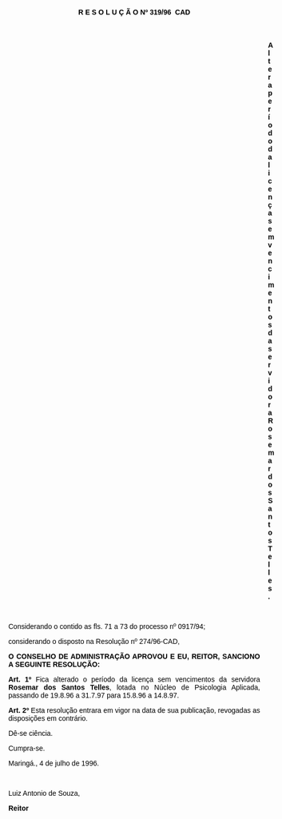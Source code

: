 <BODY TEXT="#000000">

<B><FONT FACE="Arial"><P ALIGN="CENTER">R E S O L U &Ccedil; &Atilde; O Nº 319/96  CAD</P>
</B><P ALIGN="CENTER"></P>
<P ALIGN="JUSTIFY">&nbsp;</P><DIR>
<DIR>
<DIR>
<DIR>
<DIR>
<DIR>
<DIR>
<DIR>
<DIR>
<DIR>
<DIR>
<DIR>
<DIR>

<B><P ALIGN="JUSTIFY">Altera per&iacute;odo da licen&ccedil;a sem vencimentos da servidora Rosemar dos Santos Telles.</P>
<P ALIGN="JUSTIFY"></P>
</B><P ALIGN="JUSTIFY">&nbsp;</P></DIR>
</DIR>
</DIR>
</DIR>
</DIR>
</DIR>
</DIR>
</DIR>
</DIR>
</DIR>
</DIR>
</DIR>
</DIR>

<P ALIGN="JUSTIFY">Considerando o contido as fls. 71 a 73 do processo nº 0917/94;</P>
<P ALIGN="JUSTIFY">considerando o disposto na Resolu&ccedil;&atilde;o nº 274/96-CAD,</P>
<P ALIGN="JUSTIFY"></P>
<B><P ALIGN="JUSTIFY">O CONSELHO DE ADMINISTRA&Ccedil;&Atilde;O APROVOU E EU, REITOR, SANCIONO A SEGUINTE RESOLU&Ccedil;&Atilde;O:</P>
</B><P ALIGN="JUSTIFY"></P>
<B><P ALIGN="JUSTIFY">Art. 1º</B> Fica alterado o per&iacute;odo da licen&ccedil;a sem vencimentos da servidora <B>Rosemar dos Santos Telles</B>, lotada no N&uacute;cleo de Psicologia Aplicada, passando de 19.8.96 a 31.7.97 para 15.8.96 a 14.8.97.</P>
<B><P ALIGN="JUSTIFY">Art. 2º</B> Esta resolu&ccedil;&atilde;o entrara em vigor na data de sua publica&ccedil;&atilde;o, revogadas as disposi&ccedil;&otilde;es em contr&aacute;rio. </P>
<P ALIGN="JUSTIFY">D&ecirc;-se ci&ecirc;ncia.</P>
<P ALIGN="JUSTIFY">Cumpra-se.</P>
<P ALIGN="JUSTIFY">Maring&aacute;., 4 de julho de 1996.</P>
<P ALIGN="JUSTIFY"></P>
<P ALIGN="JUSTIFY">&nbsp;</P>
<P ALIGN="JUSTIFY">Luiz Antonio de Souza,</P>
<B><P ALIGN="JUSTIFY">Reitor </P>
</B><P ALIGN="JUSTIFY"></P></FONT></BODY>
